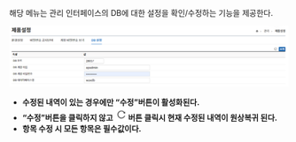 해당 메뉴는 관리 인터페이스의 DB에 대한 설정을 확인/수정하는 기능을 제공한다.

![db 설정](image-3.png)

- **수정된 내역이 있는 경우에만 “수정”버튼이 활성화된다.**  
- **“수정”버튼을 클릭하지 않고 ![새로고침](../../refreshIcon.png)버튼 클릭시 현재 수정된 내역이 원상복귀 된다.**  
- **항목 수정 시 모든 항목은 필수값이다.**  

